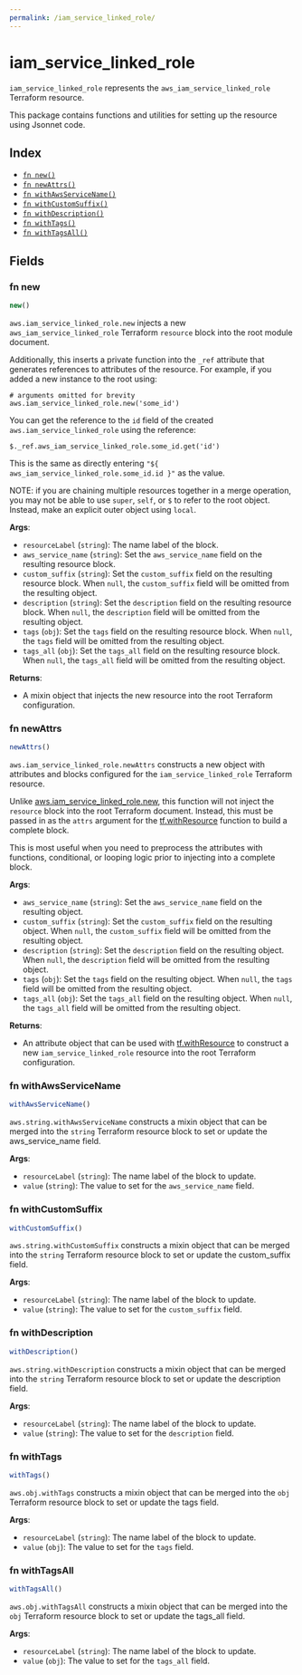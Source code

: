 ```yaml
---
permalink: /iam_service_linked_role/
---
```


# iam_service_linked_role

`iam_service_linked_role` represents the `aws_iam_service_linked_role` Terraform resource.



This package contains functions and utilities for setting up the resource using Jsonnet code.


## Index

* [`fn new()`](#fn-new)
* [`fn newAttrs()`](#fn-newattrs)
* [`fn withAwsServiceName()`](#fn-withawsservicename)
* [`fn withCustomSuffix()`](#fn-withcustomsuffix)
* [`fn withDescription()`](#fn-withdescription)
* [`fn withTags()`](#fn-withtags)
* [`fn withTagsAll()`](#fn-withtagsall)

## Fields

### fn new

```ts
new()
```


`aws.iam_service_linked_role.new` injects a new `aws_iam_service_linked_role` Terraform `resource`
block into the root module document.

Additionally, this inserts a private function into the `_ref` attribute that generates references to attributes of the
resource. For example, if you added a new instance to the root using:

    # arguments omitted for brevity
    aws.iam_service_linked_role.new('some_id')

You can get the reference to the `id` field of the created `aws.iam_service_linked_role` using the reference:

    $._ref.aws_iam_service_linked_role.some_id.get('id')

This is the same as directly entering `"${ aws_iam_service_linked_role.some_id.id }"` as the value.

NOTE: if you are chaining multiple resources together in a merge operation, you may not be able to use `super`, `self`,
or `$` to refer to the root object. Instead, make an explicit outer object using `local`.

**Args**:
  - `resourceLabel` (`string`): The name label of the block.
  - `aws_service_name` (`string`): Set the `aws_service_name` field on the resulting resource block.
  - `custom_suffix` (`string`): Set the `custom_suffix` field on the resulting resource block. When `null`, the `custom_suffix` field will be omitted from the resulting object.
  - `description` (`string`): Set the `description` field on the resulting resource block. When `null`, the `description` field will be omitted from the resulting object.
  - `tags` (`obj`): Set the `tags` field on the resulting resource block. When `null`, the `tags` field will be omitted from the resulting object.
  - `tags_all` (`obj`): Set the `tags_all` field on the resulting resource block. When `null`, the `tags_all` field will be omitted from the resulting object.

**Returns**:
- A mixin object that injects the new resource into the root Terraform configuration.


### fn newAttrs

```ts
newAttrs()
```


`aws.iam_service_linked_role.newAttrs` constructs a new object with attributes and blocks configured for the `iam_service_linked_role`
Terraform resource.

Unlike [aws.iam_service_linked_role.new](#fn-new), this function will not inject the `resource`
block into the root Terraform document. Instead, this must be passed in as the `attrs` argument for the
[tf.withResource](https://github.com/tf-libsonnet/core/tree/main/docs#fn-withresource) function to build a complete block.

This is most useful when you need to preprocess the attributes with functions, conditional, or looping logic prior to
injecting into a complete block.

**Args**:
  - `aws_service_name` (`string`): Set the `aws_service_name` field on the resulting object.
  - `custom_suffix` (`string`): Set the `custom_suffix` field on the resulting object. When `null`, the `custom_suffix` field will be omitted from the resulting object.
  - `description` (`string`): Set the `description` field on the resulting object. When `null`, the `description` field will be omitted from the resulting object.
  - `tags` (`obj`): Set the `tags` field on the resulting object. When `null`, the `tags` field will be omitted from the resulting object.
  - `tags_all` (`obj`): Set the `tags_all` field on the resulting object. When `null`, the `tags_all` field will be omitted from the resulting object.

**Returns**:
  - An attribute object that can be used with [tf.withResource](https://github.com/tf-libsonnet/core/tree/main/docs#fn-withresource) to construct a new `iam_service_linked_role` resource into the root Terraform configuration.


### fn withAwsServiceName

```ts
withAwsServiceName()
```

`aws.string.withAwsServiceName` constructs a mixin object that can be merged into the `string`
Terraform resource block to set or update the aws_service_name field.



**Args**:
  - `resourceLabel` (`string`): The name label of the block to update.
  - `value` (`string`): The value to set for the `aws_service_name` field.


### fn withCustomSuffix

```ts
withCustomSuffix()
```

`aws.string.withCustomSuffix` constructs a mixin object that can be merged into the `string`
Terraform resource block to set or update the custom_suffix field.



**Args**:
  - `resourceLabel` (`string`): The name label of the block to update.
  - `value` (`string`): The value to set for the `custom_suffix` field.


### fn withDescription

```ts
withDescription()
```

`aws.string.withDescription` constructs a mixin object that can be merged into the `string`
Terraform resource block to set or update the description field.



**Args**:
  - `resourceLabel` (`string`): The name label of the block to update.
  - `value` (`string`): The value to set for the `description` field.


### fn withTags

```ts
withTags()
```

`aws.obj.withTags` constructs a mixin object that can be merged into the `obj`
Terraform resource block to set or update the tags field.



**Args**:
  - `resourceLabel` (`string`): The name label of the block to update.
  - `value` (`obj`): The value to set for the `tags` field.


### fn withTagsAll

```ts
withTagsAll()
```

`aws.obj.withTagsAll` constructs a mixin object that can be merged into the `obj`
Terraform resource block to set or update the tags_all field.



**Args**:
  - `resourceLabel` (`string`): The name label of the block to update.
  - `value` (`obj`): The value to set for the `tags_all` field.
